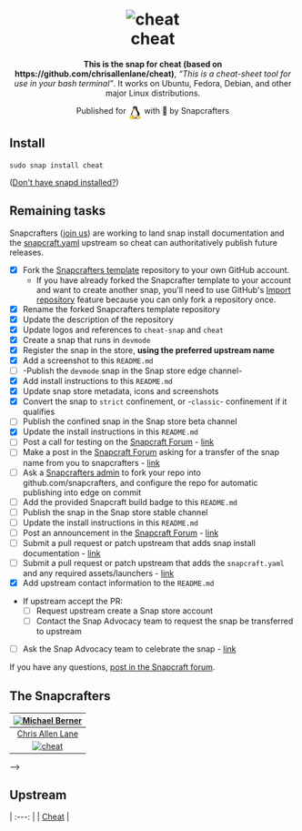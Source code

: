 <h1 align="center">
  <img src="https://dashboard.snapcraft.io/site_media/appmedia/2018/03/687474703a2f2f696d67732e786b63642e636f6d2f636f6d6963732f7461722e706e67.png" alt="cheat">
  <br />
  cheat
</h1>

<p align="center"><b>This is the snap for cheat (based on https://github.com/chrisallenlane/cheat)</b>, <i>“This is a cheat-sheet tool for use in your bash terminal”</i>. It works on Ubuntu, Fedora, Debian, and other major Linux
distributions.</p>

<!-- Uncomment and modify this when you are provided a build status badge
<p align="center">
<a href="https://build.snapcraft.io/user/snapcrafters/fork-and-rename-me"><img src="https://build.snapcraft.io/badge/snapcrafters/fork-and-rename-me.svg" alt="Snap Status"></a>
</p>
-->

<!-- Uncomment and modify this when you have a screenshot
![my-snap-name](screenshot.png?raw=true "my-snap-name")
-->

<p align="center">Published for <img src="https://raw.githubusercontent.com/anythingcodes/slack-emoji-for-techies/gh-pages/emoji/tux.png" align="top" width="24" /> with 💝 by Snapcrafters</p>

## Install

    sudo snap install cheat

<!-- Uncomment and modify this when your snap is available on the store
[![Get it from the Snap Store](https://snapcraft.io/static/images/badges/en/snap-store-white.svg)](https://snapcraft.io/my-snap-name)
-->

([Don't have snapd installed?](https://snapcraft.io/docs/core/install))

## Remaining tasks
<!-- Uncomment and modify this when you have a screenshot
![my-snap-name](screenshot.png?raw=true "my-snap-name")
-->

Snapcrafters ([join us](https://forum.snapcraft.io/t/join-snapcrafters/1325)) 
are working to land snap install documentation and
the [snapcraft.yaml](https://github.com/snapcrafters/fork-and-rename-me/blob/master/snap/snapcraft.yaml)
upstream so cheat can authoritatively publish future releases.

  - [x] Fork the [Snapcrafters template](https://github.com/snapcrafters/fork-and-rename-me) repository to your own GitHub account.
    - If you have already forked the Snapcrafter template to your account and want to create another snap, you'll need to use GitHub's [Import repository](https://github.com/new/import) feature because you can only fork a repository once.
  - [x] Rename the forked Snapcrafters template repository
  - [x] Update the description of the repository
  - [x] Update logos and references to `cheat-snap` and `cheat`
  - [x] Create a snap that runs in `devmode`
  - [x] Register the snap in the store, **using the preferred upstream name**
  - [x] Add a screenshot to this `README.md`
  - [ ] -Publish the `devmode` snap in the Snap store edge channel-
  - [x] Add install instructions to this `README.md`
  - [x] Update snap store metadata, icons and screenshots
  - [x] Convert the snap to `strict` confinement, or -`classic`- confinement if it qualifies
  - [ ] Publish the confined snap in the Snap store beta channel
  - [x] Update the install instructions in this `README.md`
  - [ ] Post a call for testing on the [Snapcraft Forum](https://forum.snapcraft.io) - [link]()
  - [ ] Make a post in the [Snapcraft Forum](https://forum.snapcraft.io) asking for a transfer of the snap name from you to snapcrafters - [link]()
  - [ ] Ask a [Snapcrafters admin](https://github.com/orgs/snapcrafters/people?query=%20role%3Aowner) to fork your repo into github.com/snapcrafters, and configure the repo for automatic publishing into edge on commit
  - [ ] Add the provided Snapcraft build badge to this `README.md`
  - [ ] Publish the snap in the Snap store stable channel
  - [ ] Update the install instructions in this `README.md`
  - [ ] Post an announcement in the [Snapcraft Forum](https://forum.snapcraft.io) - [link]()
  - [ ] Submit a pull request or patch upstream that adds snap install documentation - [link]()
  - [ ] Submit a pull request or patch upstream that adds the `snapcraft.yaml` and any required assets/launchers - [link]()
  - [x] Add upstream contact information to the `README.md`  
  - If upstream accept the PR:
    - [ ] Request upstream create a Snap store account
    - [ ] Contact the Snap Advocacy team to request the snap be transferred to upstream
  - [ ] Ask the Snap Advocacy team to celebrate the snap - [link]()

If you have any questions, [post in the Snapcraft forum](https://forum.snapcraft.io).

## The Snapcrafters

| [![Michael Berner](https://gravatar.com/avatar/bc0bced65e963eb5c3a16cab8b004431/?s=128)](https://github.com/bernermic/cheat) |
| :---: |
| [Chris Allen Lane](https://github.com/chrisallenlane/) |
| [![cheat](https://avatars0.githubusercontent.com/u/623723?s=400&v=4)](https://github.com/chrisallenlane/cheat) |
--> 

## Upstream

| :---: |
| [Cheat](https://github.com/chrisallenlane/cheat) |
